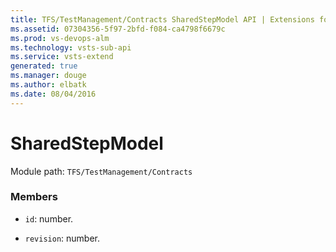 ```yaml
---
title: TFS/TestManagement/Contracts SharedStepModel API | Extensions for Visual Studio Team Services
ms.assetid: 07304356-5f97-2bfd-f084-ca4798f6679c
ms.prod: vs-devops-alm
ms.technology: vsts-sub-api
ms.service: vsts-extend
generated: true
ms.manager: douge
ms.author: elbatk
ms.date: 08/04/2016
---
```


# SharedStepModel

Module path: `TFS/TestManagement/Contracts`


### Members

* `id`: number. 

* `revision`: number. 

